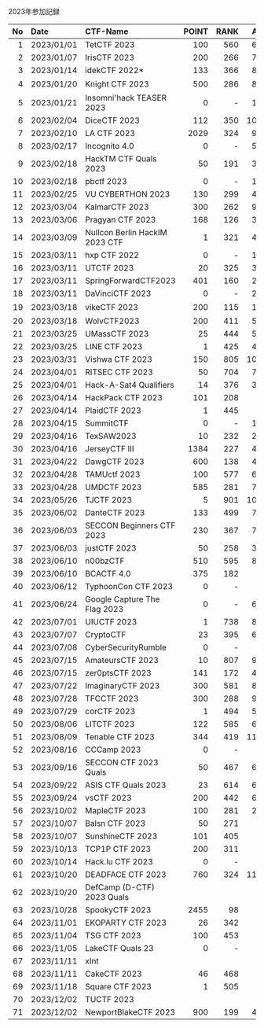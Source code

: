 2023年参加記録

| No |Date      |CTF-Name                          |POINT| RANK| Ans| All|Repo|URL(CTFTime)                    |URL                                 |
|---:|:---      |:---                              | ---:| ---:|---:|---:|:---|:---                            |:---                                |
|  1 |2023/01/01|TetCTF 2023                       |  100|  560| 601| ---| △ | https://ctftime.org/event/1842 | https://ctf.hackemail.live/        |
|  2 |2023/01/07|IrisCTF 2023                      |  200|  266| 730|1035| ◎ | https://ctftime.org/event/1774 | https://2023.irisc.tf/             |
|  3 |2023/01/14|idekCTF 2022*                     |  133|  366| 847| ---| △ | https://ctftime.org/event/1839 | https://ctf.idek.team/             |
|  4 |2023/01/20|Knight CTF 2023                   |  500|  286| 848| ---| 〇 | https://ctftime.org/event/1792 | https://2023.knightctf.com/        |
|  5 |2023/01/21|Insomni'hack TEASER 2023          |    0|    -| 134| 342| △ | https://ctftime.org/event/1831 | https://teaser.insomnihack.ch/     |
|  6 |2023/02/04|DiceCTF 2023                      |  112|  350|1041| ---| ◎ | https://ctftime.org/event/1838 | https://ctf.dicega.ng/             |
|  7 |2023/02/10|LA CTF 2023                       | 2029|  324| 980| ---| ◎ | https://ctftime.org/event/1732 | https://platform.lac.tf/           |
|  8 |2023/02/17|Incognito 4.0                     |    0|    -| 525| ---| △ | https://ctftime.org/event/1880 | https://ictf.ninja/                |
|  9 |2023/02/18|HackTM CTF Quals 2023             |   50|  191| 366| 794| △ | https://ctftime.org/event/1848 | https://ctf.hacktm.ro/             |
| 10 |2023/02/18|pbctf 2023                        |    0|    -| 150|1067| △ | https://ctftime.org/event/1763 | https://ctf.perfect.blue/          |
| 11 |2023/02/25|VU CYBERTHON 2023                 |  130|  299| 439| ---| △ | https://ctftime.org/event/1881 | https://www.cyberthon.lt/          |
| 12 |2023/03/04|KalmarCTF 2023                    |  300|  262| 905|1532| △ | https://ctftime.org/event/1878 | https://kalmarc.tf/                |
| 13 |2023/03/06|Pragyan CTF 2023                  |  168|  126| 399|    | △ | https://ctftime.org/event/1931 | http://ctf.pragyan.org/            |
| 14 |2023/03/09|Nullcon Berlin HackIM 2023 CTF    |    1|  321| 407| ---| △ | https://ctftime.org/event/1900 | https://ctf.nullcon.net/           |
| 15 |2023/03/11|hxp CTF 2022                      |    0|    -| 181|1282| △ | https://ctftime.org/event/1845 | https://2022.ctf.link/             |
| 16 |2023/03/11|UTCTF 2023                        |   20|  325| 336| ---| △ | https://ctftime.org/event/1919 | https://utctf.live/                |
| 17 |2023/03/11|SpringForwardCTF2023              |  401|  160| 247| ---| △ | https://ctftime.org/event/1927 | https://nicc.ctfd.io/              |
| 18 |2023/03/11|DaVinciCTF 2023                   |    0|    -| 285| 289| △ | https://ctftime.org/event/1858 | https://dvc.tf/                    |
| 19 |2023/03/18|vikeCTF 2023                      |  200|  115| 197| 718| 〇 | https://ctftime.org/event/1884 | https://ctf.vikesec.ca/            |
| 20 |2023/03/18|WolvCTF2023                       |  200|  411| 599| 910| ◎ | https://ctftime.org/event/1866 | https://wolvctf.io/                |
| 21 |2023/03/25|UMassCTF 2023                     |   25|  444| 571| ---|    | https://ctftime.org/event/1912 | https://ctf.umasscybersec.org/     |
| 22 |2023/03/25|LINE CTF 2023                     |    1|  425| 476| ---| △ | https://ctftime.org/event/1716 | https://score.linectf.me/          |
| 23 |2023/03/31|Vishwa CTF 2023                   |  150|  805|1090| ---| △ | https://ctftime.org/event/1904 | https://www.vishwactf.com/         |
| 24 |2023/04/01|RITSEC CTF 2023                   |   50|  704| 712| 717| △ | https://ctftime.org/event/1860 | https://ctf.ritsec.club/           |
| 25 |2023/04/01|Hack-A-Sat4 Qualifiers            |   14|  376| 381| ---| △ | https://ctftime.org/event/1837 | https://quals.2023.hackasat.com/   |
| 26 |2023/04/14|HackPack CTF 2023                 |  101|  208|    |    |    | https://ctftime.org/event/1893 | https://ctf2023.hackpack.club/     |
| 27 |2023/04/14|PlaidCTF 2023                     |    1|  445|    |    |    | https://ctftime.org/event/1770 | https://plaidctf.com/              |
| 28 |2023/04/15|SummitCTF                         |    0|    -| 104| 357| △ | https://ctftime.org/event/1862 | https://summitctf.org/             |
| 29 |2023/04/16|TexSAW2023                        |   10|  232| 234| 330| △ | https://ctftime.org/event/1959 | https://www.texsaw2023.com/        |
| 30 |2023/04/16|JerseyCTF III                     | 1384|  227| 481| 793| ◎ | https://ctftime.org/event/1908 | https://ctf.jerseyctf.com/         |
| 31 |2023/04/22|DawgCTF 2023                      |  600|  138| 409| 616| ◎ | https://ctftime.org/event/1974 | https://metactf.com/join/dawgctf23/|
| 32 |2023/04/28|TAMUctf 2023                      |  100|  577| 609|1007|    | https://ctftime.org/event/1914 | https://tamuctf.com/               |
| 33 |2023/04/28|UMDCTF 2023                       |  585|  281| 745|1017|    | https://ctftime.org/event/1949 | https://umdctf.io/                 |
| 34 |2023/05/26|TJCTF 2023                        |    5|  901|1047| ---|    | https://ctftime.org/event/1865 | https://ctf.tjctf.org/             |
| 35 |2023/06/02|DanteCTF 2023                     |  133|  499| 702| 967|    | https://ctftime.org/event/2000 | https://dantectf.it/               |
| 36 |2023/06/03|SECCON Beginners CTF 2023         |  230|  367| 778| ---| ◎ |                                | https://score.beginners.seccon.jp/ |
| 37 |2023/06/03|justCTF 2023                      |   50|  258| 314| 947|    | https://ctftime.org/event/1930 | https://2023.justctf.team/         |
| 38 |2023/06/10|n00bzCTF                          |  510|  595| 855|1166|    | https://ctftime.org/event/1895 | https://ctf.n00bzunit3d.xyz/       |
| 39 |2023/06/10|BCACTF 4.0                        |  375|  182|    |    |    | https://ctftime.org/event/1941 | https://play.bcactf.com/           |
| 40 |2023/06/12|TyphoonCon CTF 2023               |    0|    -|    |    |    | https://ctftime.org/event/1997 | https://typhoonconctf-2023.ctfd.io/|
| 41 |2023/06/24|Google Capture The Flag 2023      |    0|    -| 676| ---|    | https://ctftime.org/event/1929 | https://capturetheflag.withgoogle.com/|
| 42 |2023/07/01|UIUCTF 2023                       |    1|  738| 818| ---|    | https://ctftime.org/event/1899 | https://uiuc.tf/                   |
| 43 |2023/07/07|CryptoCTF                         |   23|  395| 672| ---|    | https://ctftime.org/event/1857 | https://cr.yp.toc.tf/              |
| 44 |2023/07/08|CyberSecurityRumble               |    0|    -|    |    |    | https://ctftime.org/event/1942 | https://cybersecurityrumble.de/    |
| 45 |2023/07/15|AmateursCTF 2023                  |   10|  807| 914| ---|    | https://ctftime.org/event/1983 | https://ctf.amateurs.team/         |
| 46 |2023/07/15|zer0ptsCTF 2023                   |  141|  172| 476| ---|    | https://ctftime.org/event/1972 | https://2023.ctf.zer0pts.com/      |
| 47 |2023/07/22|ImaginaryCTF 2023                 |  300|  581| 880| ---|    | https://ctftime.org/event/2015 | https://2023.imaginaryctf.org/     |
| 48 |2023/07/28|TFCCTF 2023                       |  300|  288| 970|1413|    | https://ctftime.org/event/2034 | https://ctf.thefewchosen.com/      |
| 49 |2023/07/29|corCTF 2023                       |    1|  494| 592| ---|    | https://ctftime.org/event/1928 | https://2023.cor.team/             |
| 50 |2023/08/06|LITCTF 2023                       |  122|  585| 642|1367|    | https://ctftime.org/event/2052 | https://lit.lhsmathcs.org/         |
| 51 |2023/08/09|Tenable CTF 2023                  |  344|  419|1184|1499|    | https://ctftime.org/event/2055 | https://nessus.ctfd.io/            |
| 52 |2023/08/16|CCCamp 2023                       |    0|    -|    |    |    | https://ctftime.org/event/2048 | https://ctf.alles.team/            |
| 53 |2023/09/16|SECCON CTF 2023 Quals             |   50|  467| 653| ---| ◎ | https://ctftime.org/event/2003 | https://score.quals.seccon.jp/     |
| 54 |2023/09/22|ASIS CTF Quals 2023               |   23|  614| 656| ---|    | https://ctftime.org/event/1952 | https://asisctf.com/               |
| 55 |2023/09/24|vsCTF 2023                        |  200|  442| 600| ---|    | https://ctftime.org/event/2053 | https://ctf.viewsource.me/         |
| 56 |2023/10/02|MapleCTF 2023                     |  100|  281| 291| ---| ◎ | https://ctftime.org/event/2038 | https://ctf.maplebacon.org/        |
| 57 |2023/10/07|Balsn CTF 2023                    |   50|  271|    |    |    | https://ctftime.org/event/2056 |                                    |
| 58 |2023/10/07|SunshineCTF 2023                  |  101|  405|    |    |    | https://ctftime.org/event/2079 |                                    |
| 59 |2023/10/13|TCP1P CTF 2023                    |  200|  311|    |    |    | https://ctftime.org/event/2001 |                                    |
| 60 |2023/10/14|Hack.lu CTF 2023                  |    0|    -|    |    |    | https://ctftime.org/event/1921 |                                    | 
| 61 |2023/10/20|DEADFACE CTF 2023                 |  760|  324|1102|1107|    | https://ctftime.org/event/2031 | https://ctf.deadface.io/           |
| 62 |2023/10/20|DefCamp (D-CTF) 2023 Quals        |     |     |    |    |    | https://ctftime.org/event/2106 | https://dctf23-quals.cyber-edu.co/ |
| 63 |2023/10/28|SpookyCTF 2023	                   | 2455|   98|    |    |    | https://ctftime.org/event/2137 | https://spooky.ctfd.io/            |
| 64 |2023/11/01|EKOPARTY CTF 2023                 |   26|  342|    |    |    | https://ctftime.org/event/2143 | https://ctf.ekoparty.org/ |
| 65 |2023/11/04|TSG CTF 2023                      |  100|  453|    |    |    | https://ctftime.org/event/2013 | https://ctf.tsg.ne.jp/ |
| 66 |2023/11/05|LakeCTF Quals 23                  |    0|    -|    |    |    | https://ctftime.org/event/2069 | https://lakectf.epfl.ch/ |
| 67 |2023/11/11|xInt                              |     |     |    |    |    |                                | |
| 68 |2023/11/11|CakeCTF 2023                      |   46|  468|    |    |    | https://ctftime.org/event/1973 | https://2023.cakectf.com/ |
| 69 |2023/11/18|Square CTF 2023                   |    1|  505|    |    |    | https://ctftime.org/event/2111 | https://squarectf.com/ |
| 70 |2023/12/02|TUCTF 2023                        |     |     |    |    |    | https://ctftime.org/event/2173 | https://tuctf.com/ |
| 71 |2023/12/02|NewportBlakeCTF 2023              |  900|  199| 451| ---|    | https://ctftime.org/event/2072 | https://nbctf.com/ |

